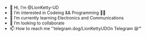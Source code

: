 - 👋 Hi, I’m @LionKetty-UD
- 👀 I’m interested in Codeing && Programming 👨‍💻
- 🌱 I’m currently learning Electronics and Communications 
- 💞️ I’m looking to collaborate 
- 📫 How to reach me ''<a/>telegram.dog/LionKettyUD<a>On Telegram 😪<b/>''

<!---
LionKetty-UD/LionKetty-UD is a ✨ special ✨ repository because its `README.md` (this file) appears on your GitHub profile.
You can click the Preview link to take a look at your changes.
--->
